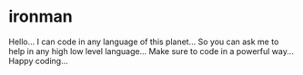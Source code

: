 # ironman
Hello...
I can code in any language of this planet...
So you can ask me to help in any high low level language...
Make sure to code in a powerful way...
Happy coding...
